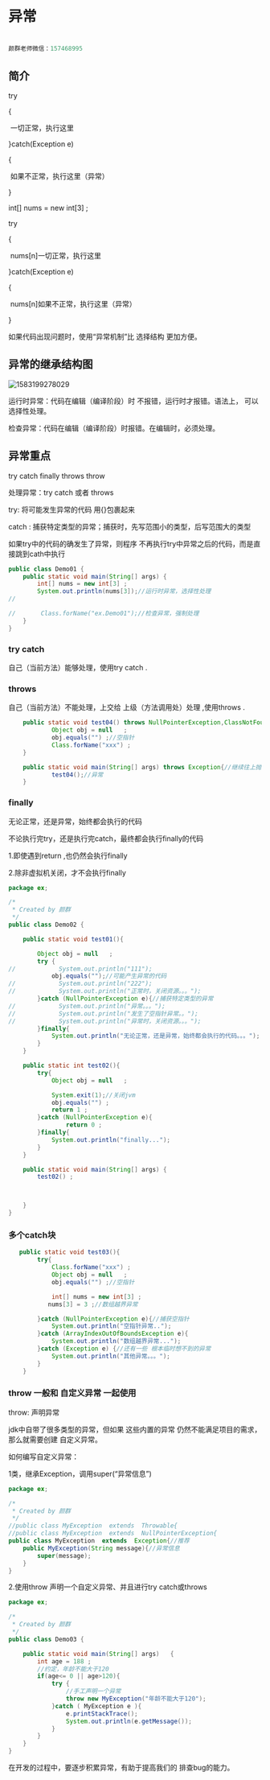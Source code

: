 # 异常

# 

```java
颜群老师微信：157468995
```



## 简介

 try

{

​	一切正常，执行这里

}catch(Exception e)

{

​    如果不正常，执行这里（异常）

}



int[] nums = new int[3] ;

try

{

​	nums[n]一切正常，执行这里

}catch(Exception e)

{

​    nums[n]如果不正常，执行这里（异常）

}

如果代码出现问题时，使用“异常机制”比 选择结构 更加方便。

## 异常的继承结构图

![1583199278029](异常.assets/1583199278029.png)



运行时异常：代码在编辑（编译阶段）时 不报错，运行时才报错。语法上，	可以选择性处理。

检查异常：代码在编辑（编译阶段）时报错。在编辑时，必须处理。



## 异常重点

try  catch  finally  throws  throw 

处理异常：try catch  或者 throws

try: 将可能发生异常的代码 用{}包裹起来


catch : 捕获特定类型的异常；捕获时，先写范围小的类型，后写范围大的类型

如果try中的代码的确发生了异常，则程序 不再执行try中异常之后的代码，而是直接跳到cath中执行

```java
public class Demo01 {
    public static void main(String[] args) {
        int[] nums = new int[3] ;
        System.out.println(nums[3]);//运行时异常，选择性处理
//

//       Class.forName("ex.Demo01");//检查异常，强制处理
    }
}
```




### try  catch

自己（当前方法）能够处理，使用try catch .

### throws  

自己（当前方法）不能处理，上交给 上级（方法调用处）处理  ,使用throws .

```java
    public static void test04() throws NullPointerException,ClassNotFoundException{//抛出异常，抛出给上级（方法调用处）
            Object obj = null   ;
            obj.equals("") ;//空指针
            Class.forName("xxx") ;
    }

    public static void main(String[] args) throws Exception{//继续往上抛出异常(JVM)
            test04();//异常
    }
```



### finally

无论正常，还是异常，始终都会执行的代码

不论执行完try，还是执行完catch，最终都会执行finally的代码

1.即使遇到return ,也仍然会执行finally

2.除非虚拟机关闭，才不会执行finally

```java
package ex;

/*
 * Created by 颜群
 */
public class Demo02 {

    public static void test01(){

        Object obj = null   ;
        try {
//            System.out.println("111");
            obj.equals("");//可能产生异常的代码
//            System.out.println("222");
//            System.out.println("正常时，关闭资源。。。");
        }catch (NullPointerException e){//捕获特定类型的异常
//            System.out.println("异常。。。");
//            System.out.println("发生了空指针异常。。");
//            System.out.println("异常时，关闭资源。。。");
        }finally{
            System.out.println("无论正常，还是异常，始终都会执行的代码。。。");
        }
    }

    public static int test02(){
        try{
            Object obj = null   ;

            System.exit(1);//关闭jvm
            obj.equals("") ;
            return 1 ;
        }catch (NullPointerException e){
                return 0 ;
        }finally{
            System.out.println("finally...");
        }
    }

    public static void main(String[] args) {
        test02() ;



    }
}

```



### 多个catch块

```java
   public static void test03(){
        try{
            Class.forName("xxx") ;
            Object obj = null   ;
            obj.equals("") ;//空指针

            int[] nums = new int[3] ;
           nums[3] = 3 ;//数组越界异常

        }catch (NullPointerException e){//捕获空指针
            System.out.println("空指针异常..");
        }catch (ArrayIndexOutOfBoundsException e){
            System.out.println("数组越界异常...");
        }catch (Exception e) {//还有一些 根本临时想不到的异常
            System.out.println("其他异常。。。");
        }
    }
```



### throw 一般和 自定义异常 一起使用

throw: 声明异常

jdk中自带了很多类型的异常，但如果 这些内置的异常 仍然不能满足项目的需求，那么就需要创建 自定义异常。

如何编写自定义异常：

1类，继承Exception，调用super(“异常信息”)

```java
package ex;

/*
 * Created by 颜群
 */
//public class MyException  extends  Throwable{
//public class MyException  extends  NullPointerException{
public class MyException  extends  Exception{//推荐
    public MyException(String message){//异常信息
        super(message);
    }
}


```

2.使用throw 声明一个自定义异常、并且进行try catch或throws

```java
package ex;

/*
 * Created by 颜群
 */
public class Demo03 {

    public static void main(String[] args)   {
        int age = 188 ;
        //约定，年龄不能大于120
        if(age<= 0 || age>120){
            try {
                //手工声明一个异常
                throw new MyException("年龄不能大于120");
            }catch ( MyException e ){
                e.printStackTrace();
                System.out.println(e.getMessage());
            }
        }
    }
}

```

在开发的过程中，要逐步积累异常，有助于提高我们的 排查bug的能力。





